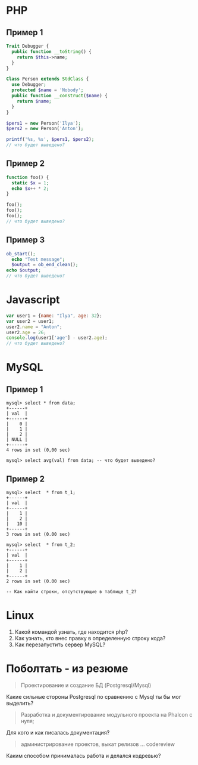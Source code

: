 # PHP

## Пример 1

```php
Trait Debugger {
  public function __toString() {
    return $this->name;
  }
}

Class Person extends StdClass {
  use Debugger;
  protected $name = 'Nobody';
  public function __construct($name) {
    return $name;
  }
}

$pers1 = new Person('Ilya');
$pers2 = new Person('Anton');

printf('%s, %s', $pers1, $pers2);
// что будет выведено?
```

## Пример 2

```php
function foo() {
  static $x = 1;
  echo $x++ * 2;
}

foo();
foo();
foo();
// что будет выведено?
```

## Пример 3

```php
ob_start();
  echo "Test message";
  $output = ob_end_clean();
echo $output;
// что будет выведено?
```

# Javascript

```js
var user1 = {name: "Ilya", age: 32};
var user2 = user1;
user2.name = "Anton";
user2.age = 26;
console.log(user1['age'] - user2.age);
// что будет выведено?
```

# MySQL

## Пример 1

```
mysql> select * from data;
+------+
| val  |
+------+
|    0 |
|    1 |
|    2 |
| NULL |
+------+
4 rows in set (0,00 sec)

mysql> select avg(val) from data; -- что будет выведено?
```

## Пример 2

```
mysql> select  * from t_1;
+------+
| val  |
+------+
|    1 |
|    2 |
|   10 |
+------+
3 rows in set (0.00 sec)

mysql> select  * from t_2;
+------+
| val  |
+------+
|    1 |
|    2 |
+------+
2 rows in set (0.00 sec)

-- Как найти строки, отсутствующие в таблице t_2?
```

# Linux

1. Какой командой узнать, где находится php?
2. Как узнать, кто внес правку в определенную строку кода?
3. Как перезапустить сервер MySQL?


# Поболтать - из резюме

> Проектирование и создание БД (Postgresql/Mysql)

Какие сильные стороны Postgresql по сравнению с Mysql ты бы мог выделить?

> Разработка и документирование модульного проекта на Phalcon с нуля;

Для кого и как писалась документация?

> администрирование проектов, выкат релизов ... codereview

Каким способом принималась работа и делался кодревью?
